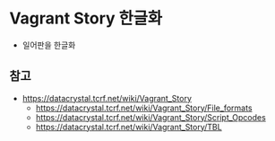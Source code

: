 # Vagrant Story 한글화 
- 일어판을 한글화

## 참고
- <https://datacrystal.tcrf.net/wiki/Vagrant_Story> 
  * <https://datacrystal.tcrf.net/wiki/Vagrant_Story/File_formats>
  * <https://datacrystal.tcrf.net/wiki/Vagrant_Story/Script_Opcodes>
  * <https://datacrystal.tcrf.net/wiki/Vagrant_Story/TBL>
